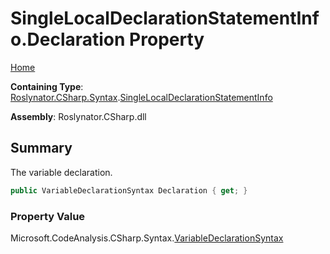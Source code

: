 <a name="_top"></a>

# SingleLocalDeclarationStatementInfo\.Declaration Property

[Home](../../../../../README.md#_top)

**Containing Type**: [Roslynator.CSharp.Syntax](../../README.md#_top)\.[SingleLocalDeclarationStatementInfo](../README.md#_top)

**Assembly**: Roslynator\.CSharp\.dll

## Summary

The variable declaration\.

```csharp
public VariableDeclarationSyntax Declaration { get; }
```

### Property Value

Microsoft\.CodeAnalysis\.CSharp\.Syntax\.[VariableDeclarationSyntax](https://docs.microsoft.com/en-us/dotnet/api/microsoft.codeanalysis.csharp.syntax.variabledeclarationsyntax)

